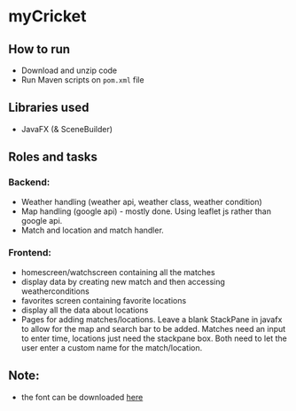 # myCricket

## How to run
- Download and unzip code
- Run Maven scripts on `pom.xml` file

## Libraries used
- JavaFX (& SceneBuilder)

## Roles and tasks
### Backend: 
 - Weather handling (weather api, weather class, weather condition)
 - Map handling (google api) - mostly done. Using leaflet js rather than google api.
 - Match and location and match handler.
### Frontend:
 - homescreen/watchscreen containing all the matches
 - display data by creating new match and then accessing weatherconditions
 - favorites screen containing favorite locations
 - display all the data about locations
 - Pages for adding matches/locations. Leave a blank StackPane in javafx to 
   allow for the map and search bar to be added. Matches need an 
   input to enter time, locations just need the stackpane box. Both need to let the user enter a custom name for the match/location.

## Note:
 - the font can be downloaded [here](https://developer.apple.com/fonts/)
